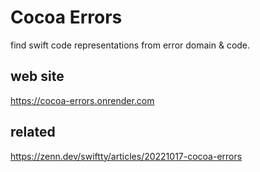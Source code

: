 # Cocoa Errors

find swift code representations from error domain & code.

## web site
https://cocoa-errors.onrender.com

## related
https://zenn.dev/swiftty/articles/20221017-cocoa-errors